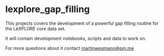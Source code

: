 # lexplore_gap_filling

This projects covers the development of a powerful gap filling routine for the LéXPLORE core data set.

It will contain development notebooks, scripts and data to work on. 

For more questions about it contact martinwegmann@pm.me

